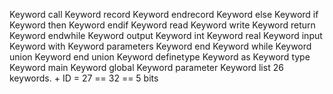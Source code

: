 Keyword call 
Keyword record
Keyword endrecord
Keyword else
Keyword if
Keyword then
Keyword endif 
Keyword read
Keyword write
Keyword return
Keyword endwhile
Keyword output Keyword int
Keyword real
Keyword input
Keyword with
Keyword parameters
Keyword end
Keyword while 
Keyword union 
Keyword end union
Keyword definetype
Keyword as 
Keyword type
Keyword main
Keyword global
Keyword parameter Keyword list
26 keywords. + ID = 27 == 32 == 5 bits
